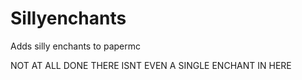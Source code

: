# Sillyenchants
Adds silly enchants to papermc

NOT AT ALL DONE THERE ISNT EVEN A SINGLE ENCHANT IN HERE
